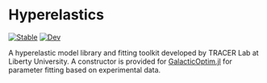 # Hyperelastics
[![Stable](https://img.shields.io/badge/docs-stable-blue.svg)](https://TRACER-LULab.github.io/Hyperelastics.jl/stable) [![Dev](https://img.shields.io/badge/docs-dev-blue.svg)](https://TRACER-LULab.github.io/Hyperelastics.jl/dev)

A hyperelastic model library and fitting toolkit developed by TRACER Lab at Liberty University. A constructor is provided for [GalacticOptim.jl](https://github.com/SciML/GalacticOptim.jl) for parameter fitting based on experimental data.
